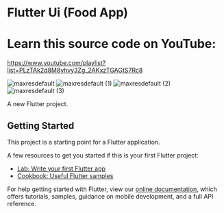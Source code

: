 # Flutter Ui (Food App)

# Learn this source code on YouTube:
https://www.youtube.com/playlist?list=PLzTAk2d8M8yhvy3Zg_2AKxzTGAGtS7Rc8

![maxresdefault](https://user-images.githubusercontent.com/87581799/133892081-14890c73-f0ce-4e8a-b984-dc7682c813d1.jpg)
![maxresdefault (1)](https://user-images.githubusercontent.com/87581799/133892085-8fea8406-9891-434b-b458-c96c077c2aa1.jpg)
![maxresdefault (2)](https://user-images.githubusercontent.com/87581799/133892090-74fe77c4-94a3-4f7d-af42-427b2738c85c.jpg)
![maxresdefault (3)](https://user-images.githubusercontent.com/87581799/133892131-ef4ba73d-6753-41b0-a5ae-d4bb43466e52.jpg)

A new Flutter project.

## Getting Started

This project is a starting point for a Flutter application.

A few resources to get you started if this is your first Flutter project:

- [Lab: Write your first Flutter app](https://flutter.dev/docs/get-started/codelab)
- [Cookbook: Useful Flutter samples](https://flutter.dev/docs/cookbook)

For help getting started with Flutter, view our
[online documentation](https://flutter.dev/docs), which offers tutorials,
samples, guidance on mobile development, and a full API reference.
